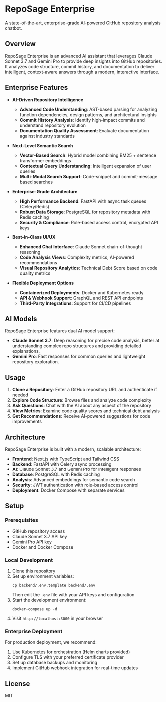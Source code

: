 # RepoSage Enterprise

A state-of-the-art, enterprise-grade AI-powered GitHub repository analysis chatbot.

## Overview

RepoSage Enterprise is an advanced AI assistant that leverages Claude Sonnet 3.7 and Gemini Pro to provide deep insights into GitHub repositories. It analyzes code structure, commit history, and documentation to deliver intelligent, context-aware answers through a modern, interactive interface.

## Enterprise Features

- **AI-Driven Repository Intelligence**
  - **Advanced Code Understanding**: AST-based parsing for analyzing function dependencies, design patterns, and architectural insights
  - **Commit History Analysis**: Identify high-impact commits and understand repository evolution
  - **Documentation Quality Assessment**: Evaluate documentation against industry standards

- **Next-Level Semantic Search**
  - **Vector-Based Search**: Hybrid model combining BM25 + sentence transformer embeddings
  - **Contextual Query Understanding**: Intelligent expansion of user queries
  - **Multi-Modal Search Support**: Code-snippet and commit-message based searches

- **Enterprise-Grade Architecture**
  - **High Performance Backend**: FastAPI with async task queues (Celery/Redis)
  - **Robust Data Storage**: PostgreSQL for repository metadata with Redis caching
  - **Security & Compliance**: Role-based access control, encrypted API keys

- **Best-in-Class UI/UX**
  - **Enhanced Chat Interface**: Claude Sonnet chain-of-thought reasoning
  - **Code Analysis Views**: Complexity metrics, AI-powered recommendations
  - **Visual Repository Analytics**: Technical Debt Score based on code quality metrics

- **Flexible Deployment Options**
  - **Containerized Deployments**: Docker and Kubernetes ready
  - **API & Webhook Support**: GraphQL and REST API endpoints
  - **Third-Party Integrations**: Support for CI/CD pipelines

## AI Models

RepoSage Enterprise features dual AI model support:

- **Claude Sonnet 3.7**: Deep reasoning for precise code analysis, better at understanding complex repo structures and providing detailed explanations.
- **Gemini Pro**: Fast responses for common queries and lightweight repository exploration.

## Usage

1. **Clone a Repository**: Enter a GitHub repository URL and authenticate if needed
2. **Explore Code Structure**: Browse files and analyze code complexity
3. **Ask Questions**: Chat with the AI about any aspect of the repository
4. **View Metrics**: Examine code quality scores and technical debt analysis
5. **Get Recommendations**: Receive AI-powered suggestions for code improvements

## Architecture

RepoSage Enterprise is built with a modern, scalable architecture:

- **Frontend**: Next.js with TypeScript and Tailwind CSS
- **Backend**: FastAPI with Celery async processing
- **AI**: Claude Sonnet 3.7 and Gemini Pro for intelligent responses
- **Database**: PostgreSQL with Redis caching
- **Analysis**: Advanced embeddings for semantic code search
- **Security**: JWT authentication with role-based access control
- **Deployment**: Docker Compose with separate services

## Setup

### Prerequisites

- GitHub repository access
- Claude Sonnet 3.7 API key
- Gemini Pro API key
- Docker and Docker Compose

### Local Development

1. Clone this repository
2. Set up environment variables:
   ```
   cp backend/.env.template backend/.env
   ```
   Then edit the `.env` file with your API keys and configuration
3. Start the development environment:
   ```
   docker-compose up -d
   ```
4. Visit `http://localhost:3000` in your browser

### Enterprise Deployment

For production deployment, we recommend:

1. Use Kubernetes for orchestration (Helm charts provided)
2. Configure TLS with your preferred certificate provider
3. Set up database backups and monitoring
4. Implement GitHub webhook integration for real-time updates

## License

MIT 